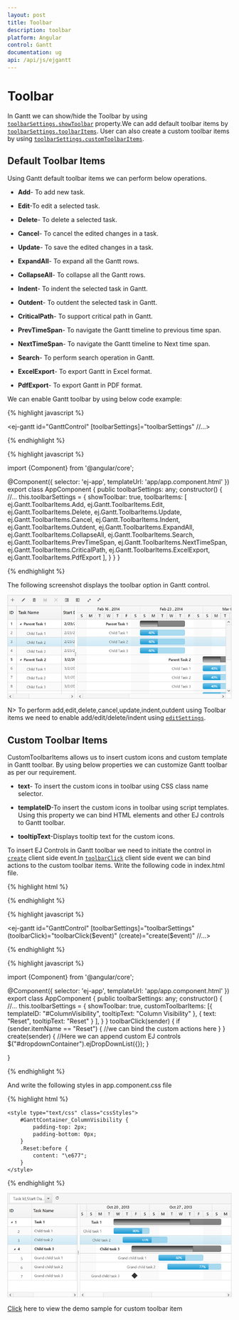 ```yaml
---
layout: post
title: Toolbar
description: toolbar
platform: Angular
control: Gantt
documentation: ug
api: /api/js/ejgantt
---
```


# Toolbar

In Gantt we can show/hide the Toolbar by using [`toolbarSettings.showToolbar`](https://help.syncfusion.com/api/js/ejgantt#members:toolbarsettings-showtoolbar "showToolbar") property.We can add default toolbar items by [`toolbarSettings.toolbarItems`](https://help.syncfusion.com/api/js/ejgantt#members:toolbarsettings-toolbaritems "toolbarItems"). User can also create a custom toolbar items by using [`toolbarSettings.customToolbarItems`](https://help.syncfusion.com/api/js/ejgantt#members:toolbarsettings-customToolbarItems "customToolbarItems").

## Default Toolbar Items
Using Gantt default toolbar items we can perform below operations.

* **Add**- To add new task.

* **Edit**-To edit a selected task.

* **Delete**- To delete a selected task.
		   
* **Cancel**- To cancel the edited changes in a task.
		   
* **Update**- To save the edited changes in a task.
		   
* **ExpandAll**- To expand all the Gantt rows.
		   
* **CollapseAll**- To collapse all the Gantt rows.

* **Indent**- To indent the selected task in Gantt.
		   
* **Outdent**- To outdent the selected task in Gantt.
		   
* **CriticalPath**- To support critical path in Gantt.

* **PrevTimeSpan**- To navigate the Gantt timeline to previous time span.

* **NextTimeSpan**- To navigate the Gantt timeline to Next time span.

* **Search**- To perform search operation in Gantt.
		   
* **ExcelExport**- To export Gantt in Excel format.

* **PdfExport**- To export Gantt in PDF format.

We can enable Gantt toolbar by using below code example:

{% highlight javascript %}

<ej-gantt id="GanttControl" [toolbarSettings]="toolbarSettings"
    //...>
</ej-gantt>

{% endhighlight %}

{% highlight javascript %}

import {Component} from '@angular/core';

@Component({
    selector: 'ej-app',
    templateUrl: 'app/app.component.html'
})
export class AppComponent {
    public toolbarSettings: any;
    constructor() {
        //...
        this.toolbarSettings = {
            showToolbar: true,
            toolbarItems: [
                ej.Gantt.ToolbarItems.Add,
                ej.Gantt.ToolbarItems.Edit,
                ej.Gantt.ToolbarItems.Delete,
                ej.Gantt.ToolbarItems.Update,
                ej.Gantt.ToolbarItems.Cancel,
                ej.Gantt.ToolbarItems.Indent,
                ej.Gantt.ToolbarItems.Outdent,
                ej.Gantt.ToolbarItems.ExpandAll,
                ej.Gantt.ToolbarItems.CollapseAll,
                ej.Gantt.ToolbarItems.Search,
                ej.Gantt.ToolbarItems.PrevTimeSpan,
                ej.Gantt.ToolbarItems.NextTimeSpan,
                ej.Gantt.ToolbarItems.CriticalPath,
                ej.Gantt.ToolbarItems.ExcelExport,
                ej.Gantt.ToolbarItems.PdfExport
            ],
        }
    }
}

{% endhighlight %}

The following screenshot displays the toolbar option in Gantt control.

![](Toolbar_images/Toolbar_img1.png)

N> To perform add,edit,delete,cancel,update,indent,outdent using Toolbar items we need to enable add/edit/delete/indent using [`editSettings`](https://help.syncfusion.com/api/js/ejGantt#members:editsettings "editSettings").
  
## Custom Toolbar Items

CustomToolbarItems allows us to insert custom icons and custom template in Gantt toolbar. By using below properties we can customize Gantt toolbar as per our requirement.

* **text**- To insert the custom icons in toolbar using CSS class name selector.

* **templateID**-To insert the custom icons in toolbar using script templates. Using this property we can bind HTML elements and other EJ controls to Gantt toolbar.

* **tooltipText**-Displays tooltip text for the custom icons.

To insert EJ Controls in Gantt toolbar we need to initiate the control in [`create`](https://help.syncfusion.com/api/js/ejgantt#events:create "create") client side event.In [`toolbarClick`](https://help.syncfusion.com/api/js/ejgantt#events:toolbarclick "toolbarclick") client side event we can bind actions to the custom toolbar items.
Write the following code in index.html file.

{% highlight html %}

<script id="ColumnVisibility" type="text/x-jsrender">
        <input id="dropdownContainer" />
    </script>

{% endhighlight %}

{% highlight javascript %}

<ej-gantt id="GanttControl" [toolbarSettings]="toolbarSettings"
(toolbarClick)="toolbarClick($event)"
(create)="create($event)"
    //...>
</ej-gantt>

{% endhighlight %}

{% highlight javascript %}

import {Component} from '@angular/core';

@Component({
    selector: 'ej-app',
    templateUrl: 'app/app.component.html'
})
export class AppComponent {
    public toolbarSettings: any;
    constructor() {
        //...
        this.toolbarSettings = {
            showToolbar: true,
            customToolbarItems: [{
                    templateID: "#ColumnVisibility",
                    tooltipText: "Column Visibility"
                },
                {
                    text: "Reset",
                    tooltipText: "Reset"
                }
            ],
        }
    }
    toolbarClick(sender) {
        if (sender.itemName == "Reset") {
            //we can bind the custom actions here
        }
    }
    create(sender) {
        //Here we can append custom EJ controls
        $("#dropdownContainer").ejDropDownList({});
    }

}

{% endhighlight %}

And write the following styles in app.component.css file

{% highlight html %}          

    <style type="text/css" class="cssStyles">    
        #GanttContainer_ColumnVisibility {
            padding-top: 2px;
            padding-bottom: 0px;
        }
        .Reset:before {
            content: "\e677";
        }
    </style>

{% endhighlight %}

![](Toolbar_images/Toolbar_img2.png)

[Click](http://js.syncfusion.com/demos/web/#!/bootstrap/gantt/customizations/toolbartemplate) here to view the demo sample for custom toolbar item